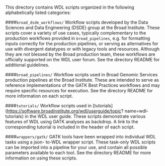 This directory contains WDL scripts organized in the following alphabetically listed categories:

####`broad_dsde_workflows/`
Workflow scripts developed by the Data Sciences and Data Engineering (DSDE) group at the Broad Institute. These scripts cover a variety of use cases, typically complementary to the production workflows provided in `broad_pipelines`, e.g. for formatting inputs correctly for the production pipelines, or serving as alternatives for use with divergent datatypes or with legacy tools and resources. Although they are not blessed by the Broad production team, these workflows are officially supported on the WDL user forum. See the directory README for additional guidelines.

####`broad_pipelines/`
Workflow scripts used in Broad Genomic Services production pipelines at the Broad Institute. These are intended to serve as reference implementations of the GATK Best Practices workflows and may require specific resources for execution. See the directory README for more information on each script. 

####`tutorials/`
Workflow scripts used in
[tutorials](https://software.broadinstitute.org/wdl/userguide/topic?
name=wdl-tutorials) in the WDL user guide. These scripts demonstrate
various features of WDL using GATK analyses as backdrop. A link to the
corresponding tutorial is included in the header of each script.

####`wrappers/gatk/`
GATK tools have been wrapped into individual WDL tasks using a json-
to-WDL wrapper script. These task-only WDL scripts can be imported
into a pipeline for your use, and contain all possible parameters available
to each tool. See the directory README for more information on using these
scripts.
